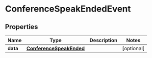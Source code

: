 # ConferenceSpeakEndedEvent

## Properties
Name | Type | Description | Notes
------------ | ------------- | ------------- | -------------
**data** | [**ConferenceSpeakEnded**](ConferenceSpeakEnded.md) |  |  [optional]

